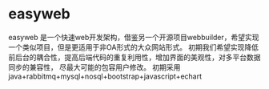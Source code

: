 # easyweb
easyweb 是一个快速web开发架构，借鉴另一个开源项目webbuilder，希望实现一个类似项目，但是更适用于非OA形式的大众网站形式。
初期我们希望实现降低前后台的耦合性，提高后端代码的重复利用性，增加界面的美观性，对多平台数据同步的兼容性，
尽最大可能的包容用户修改。
初期采用java+rabbitmq+mysql+nosql+bootstrap+javascript+echart
